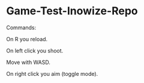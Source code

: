 # Game-Test-Inowize-Repo
 
Commands: 

On R you reload.

On left click you shoot.

Move with WASD.

On right click you aim (toggle mode).
